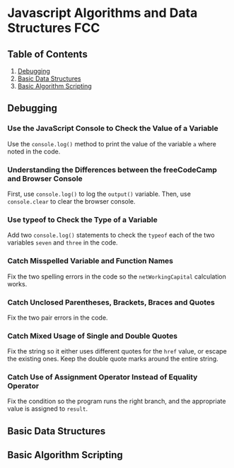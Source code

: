 # Javascript Algorithms and Data Structures FCC

## Table of Contents

1. [Debugging](#debugging)
2. [Basic Data Structures](#basic-data-structures)
3. [Basic Algorithm Scripting](#basic-algorithm-scripting)

## **Debugging**

### Use the JavaScript Console to Check the Value of a Variable

Use the ```console.log()``` method to print the value of the variable ```a``` where noted in the code.

### Understanding the Differences between the freeCodeCamp and Browser Console

First, use ```console.log()``` to log the ```output()``` variable. Then, use ```console.clear``` to clear the browser console.

### Use typeof to Check the Type of a Variable

Add two ```console.log()``` statements to check the ```typeof``` each of the two variables ```seven``` and ```three``` in the code.

### Catch Misspelled Variable and Function Names

Fix the two spelling errors in the code so the ```netWorkingCapital``` calculation works.

### Catch Unclosed Parentheses, Brackets, Braces and Quotes

Fix the two pair errors in the code.

### Catch Mixed Usage of Single and Double Quotes

Fix the string so it either uses different quotes for the ```href``` value, or escape the existing ones. Keep the double quote marks around the entire string.

### Catch Use of Assignment Operator Instead of Equality Operator

Fix the condition so the program runs the right branch, and the appropriate value is assigned to ```result```.



## **Basic Data Structures**



## **Basic Algorithm Scripting**
